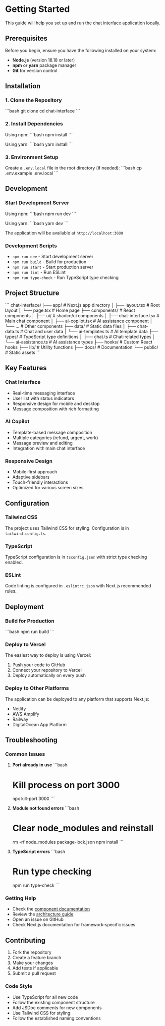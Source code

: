 # Getting Started

This guide will help you set up and run the chat interface application locally.

## Prerequisites

Before you begin, ensure you have the following installed on your system:

- **Node.js** (version 18.18 or later)
- **npm** or **yarn** package manager
- **Git** for version control

## Installation

### 1. Clone the Repository

\`\`\`bash
git clone <repository-url>
cd chat-interface
\`\`\`

### 2. Install Dependencies

Using npm:
\`\`\`bash
npm install
\`\`\`

Using yarn:
\`\`\`bash
yarn install
\`\`\`

### 3. Environment Setup

Create a `.env.local` file in the root directory (if needed):
\`\`\`bash
cp .env.example .env.local
\`\`\`

## Development

### Start Development Server

Using npm:
\`\`\`bash
npm run dev
\`\`\`

Using yarn:
\`\`\`bash
yarn dev
\`\`\`

The application will be available at `http://localhost:3000`

### Development Scripts

- `npm run dev` - Start development server
- `npm run build` - Build for production
- `npm run start` - Start production server
- `npm run lint` - Run ESLint
- `npm run type-check` - Run TypeScript type checking

## Project Structure

\`\`\`
chat-interface/
├── app/                    # Next.js app directory
│   ├── layout.tsx         # Root layout
│   └── page.tsx           # Home page
├── components/            # React components
│   ├── ui/               # shadcn/ui components
│   ├── chat-interface.tsx # Main chat component
│   ├── ai-copilot.tsx    # AI assistance component
│   └── ...               # Other components
├── data/                 # Static data files
│   ├── chat-data.ts      # Chat and user data
│   └── ai-templates.ts   # AI template data
├── types/                # TypeScript type definitions
│   ├── chat.ts           # Chat-related types
│   └── ai-assistance.ts  # AI assistance types
├── hooks/                # Custom React hooks
├── lib/                  # Utility functions
├── docs/                 # Documentation
└── public/               # Static assets
\`\`\`

## Key Features

### Chat Interface
- Real-time messaging interface
- User list with status indicators
- Responsive design for mobile and desktop
- Message composition with rich formatting

### AI Copilot
- Template-based message composition
- Multiple categories (refund, urgent, work)
- Message preview and editing
- Integration with main chat interface

### Responsive Design
- Mobile-first approach
- Adaptive sidebars
- Touch-friendly interactions
- Optimized for various screen sizes

## Configuration

### Tailwind CSS
The project uses Tailwind CSS for styling. Configuration is in `tailwind.config.ts`.

### TypeScript
TypeScript configuration is in `tsconfig.json` with strict type checking enabled.

### ESLint
Code linting is configured in `.eslintrc.json` with Next.js recommended rules.

## Deployment

### Build for Production

\`\`\`bash
npm run build
\`\`\`

### Deploy to Vercel

The easiest way to deploy is using Vercel:

1. Push your code to GitHub
2. Connect your repository to Vercel
3. Deploy automatically on every push

### Deploy to Other Platforms

The application can be deployed to any platform that supports Next.js:
- Netlify
- AWS Amplify
- Railway
- DigitalOcean App Platform

## Troubleshooting

### Common Issues

1. **Port already in use**
   \`\`\`bash
   # Kill process on port 3000
   npx kill-port 3000
   \`\`\`

2. **Module not found errors**
   \`\`\`bash
   # Clear node_modules and reinstall
   rm -rf node_modules package-lock.json
   npm install
   \`\`\`

3. **TypeScript errors**
   \`\`\`bash
   # Run type checking
   npm run type-check
   \`\`\`

### Getting Help

- Check the [component documentation](./components.md)
- Review the [architecture guide](./architecture.md)
- Open an issue on GitHub
- Check Next.js documentation for framework-specific issues

## Contributing

1. Fork the repository
2. Create a feature branch
3. Make your changes
4. Add tests if applicable
5. Submit a pull request

### Code Style

- Use TypeScript for all new code
- Follow the existing component structure
- Add JSDoc comments for new components
- Use Tailwind CSS for styling
- Follow the established naming conventions

